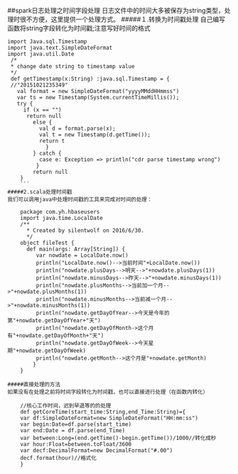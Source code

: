 ##spark日志处理之时间字段处理
日志文件中的时间大多被保存为string类型，处理时很不方便，这里提供一个处理方式。
#####１.转换为时间戳处理
自己编写函数将string字段转化为时间戳;注意写好时间的格式
```
import Java.sql.Timestamp
import java.text.SimpleDateFormat
import java.util.Date
 /*
 * change date string to timestamp value
 */
 def getTimestamp(x:String) :java.sql.Timestamp = {
 //"20151021235349"
   val format = new SimpleDateFormat("yyyyMMddHHmmss")
   var ts = new Timestamp(System.currentTimeMillis());
   try {
     if (x == "")
      return null
        else {
          val d = format.parse(x);
          val t = new Timestamp(d.getTime());
          return t
            }
        } catch {
          case e: Exception => println("cdr parse timestamp wrong")
         }
        return null
    }
    ```
#####2.scala处理时间戳
我们可以调用java中处理时间戳的工具来完成对时间的处理：

    package com.yh.hbaseusers
    import java.time.LocalDate
    /**  
      * Created by silentwolf on 2016/6/30.  
      */  
    object fileTest {  
      def main(args: Array[String]) {  
         var nowdate = LocalDate.now()  
         println("LocalDate.now()-->当前时间"+LocalDate.now())  
         println("nowdate.plusDays-->明天-->"+nowdate.plusDays(1))  
         println("nowdate.minusDays-->昨天-->"+nowdate.minusDays(1))  
         println("nowdate.plusMonths-->当前加一个月-->"+nowdate.plusMonths(1))  
         println("nowdate.minusMonths-->当前减一个月-->"+nowdate.minusMonths(1))  
         println("nowdate.getDayOfYear-->今天是今年的第"+nowdate.getDayOfYear+"天")  
         println("nowdate.getDayOfMonth->这个月有"+nowdate.getDayOfMonth+"天")  
         println("nowdate.getDayOfWeek-->今天星期"+nowdate.getDayOfWeek)  
         println("nowdate.getMonth-->这个月是"+nowdate.getMonth)  
        }  
    }  
    
#####直接处理的方法
如果没有在处理之前将时间字段转化为时间戳，也可以直接进行处理（在函数内转化）

    //核心工作时间，迟到早退等的的处理  
    def getCoreTime(start_time:String,end_Time:String)={  
    var df:SimpleDateFormat=new SimpleDateFormat("HH:mm:ss")  
    var begin:Date=df.parse(start_time)  
    var end:Date = df.parse(end_Time)  
    var between:Long=(end.getTime()-begin.getTime())/1000//转化成秒  
    var hour:Float=between.toFloat/3600  
    var decf:DecimalFormat=new DecimalFormat("#.00")  
    decf.format(hour)//格式化    
    }  
